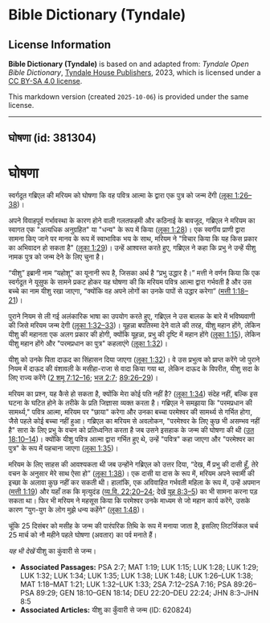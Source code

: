 # Bible Dictionary (Tyndale)

## License Information

**Bible Dictionary (Tyndale)** is based on and adapted from: _Tyndale Open Bible Dictionary_, [Tyndale House Publishers](https://tyndaleopenresources.com/), 2023, which is licensed under a [CC BY-SA 4.0 license](https://creativecommons.org/licenses/by-sa/4.0/legalcode.en).

This markdown version (created `2025-10-06`) is provided under the same license.



--------------------------------

## घोषणा (id: 381304)

घोषणा
=====

स्वर्गदूत गब्रिएल की मरियम को घोषणा कि वह पवित्र आत्मा के द्वारा एक पुत्र को जन्म देंगी ([लूका 1:26–38](https://ref.ly/Luke1:26-Luke1:38))।

अपने विवाहपूर्व गर्भावस्था के कारण होने वाली गलतफहमी और कठिनाई के बावजूद, गब्रिएल ने मरियम का स्वागत एक "अत्यधिक अनुग्रहित" या "धन्य" के रूप में किया ([लूका 1:28](https://ref.ly/Luke1:28))। एक स्वर्गीय प्राणी द्वारा सामना किए जाने पर मानव के रूप में स्वाभाविक भय के साथ, मरियम ने "विचार किया कि यह किस प्रकार का अभिवादन हो सकता है" ([लूका 1:29](https://ref.ly/Luke1:29))। उन्हें आश्वस्त करते हुए, गब्रिएल ने कहा कि प्रभु ने उन्हें यीशु नामक पुत्र को जन्म देने के लिए चुना है।

“यीशु” इब्रानी नाम “यहोशू” का यूनानी रूप है, जिसका अर्थ है “प्रभु उद्धार है।” मत्ती ने वर्णन किया कि एक स्वर्गदूत ने यूसुफ के सामने प्रकट होकर यह घोषणा की कि मरियम पवित्र आत्मा द्वारा गर्भवती है और उस बच्चे का नाम यीशु रखा जाएगा, “क्योंकि वह अपने लोगों का उनके पापों से उद्धार करेगा” ([मत्ती 1:18–21](https://ref.ly/Matt1:18-Matt1:21))।

पुराने नियम से ली गई अलंकारिक भाषा का उपयोग करते हुए, गब्रिएल ने उस बालक के बारे में भविष्यवाणी की जिसे मरियम जन्म देगी ([लूका 1:32–33](https://ref.ly/Luke1:32-Luke1:33))। यूहन्ना बपतिस्मा देने वाले की तरह, यीशु महान होंगे, लेकिन यीशु की महानता एक अलग प्रकार की होगी, क्योंकि यूहन्ना, प्रभु की दृष्टि में महान होंगे ([लूका 1:15](https://ref.ly/Luke1:15)), लेकिन यीशु महान होंगे और "परमप्रधान का पुत्र" कहलाएंगे ([लूका 1:32](https://ref.ly/Luke1:32))।

यीशु को उनके पिता दाऊद का सिंहासन दिया जाएगा ([लूका 1:32](https://ref.ly/Luke1:32))। वे उस प्रभुत्व को प्राप्त करेंगे जो पुराने नियम में दाऊद की वंशावली के मसीहा\-राजा से वादा किया गया था, लेकिन दाऊद के विपरीत, यीशु सदा के लिए राज्य करेंगे ([2 शमू 7:12–16](https://ref.ly/2Sam7:12-2Sam7:16); [भज 2:7](https://ref.ly/Ps2:7); [89:26–29](https://ref.ly/Ps89:26-Ps89:29))।

मरियम का प्रश्न, यह कैसे हो सकता है, क्योंकि मेरा कोई पति नहीं है? ([लूका 1:34](https://ref.ly/Luke1:34)) संदेह नहीं, बल्कि इस घटना के घटित होने के तरीके के प्रति जिज्ञासा व्यक्त करता है। गब्रिएल ने समझाया कि "परमप्रधान की सामर्थ्य," पवित्र आत्मा, मरियम पर "छाया" करेगा और उनका बच्चा परमेश्वर की सामर्थ्य से गर्भित होगा, जैसे पहले कोई बच्चा नहीं हुआ। गब्रिएल का मरियम से अवलोकन, "परमेश्वर के लिए कुछ भी असम्भव नहीं है" सारा के लिए प्रभु के वचन को प्रतिध्वनित करता है जब उसने इसहाक के जन्म की घोषणा की थी ([उत 18:10–14](https://ref.ly/Gen18:10-Gen18:14))। क्योंकि यीशु पवित्र आत्मा द्वारा गर्भित हुए थे, उन्हें "पवित्र" कहा जाएगा और "परमेश्वर का पुत्र" के रूप में पहचाना जाएगा ([लूका 1:35](https://ref.ly/Luke1:35))।

मरियम के लिए साहस की आवश्यकता थी जब उन्होंने गब्रिएल को उत्तर दिया, “देख, मैं प्रभु की दासी हूँ, तेरे वचन के अनुसार मेरे साथ ऐसा हो” ([लूका 1:38](https://ref.ly/Luke1:38))। एक दासी या दास के रूप में, मरियम अपने स्वामी की इच्छा के अलावा कुछ नहीं कर सकती थी। हालांकि, एक अविवाहित गर्भवती महिला के रूप में, उन्हें अपमान ([मत्ती 1:19](https://ref.ly/Matt1:19)) और यहाँ तक कि मृत्युदंड ([व्य.वि. 22:20–24](https://ref.ly/Deut22:20-Deut22:24); देखें [यूह 8:3–5](https://ref.ly/John8:3-John8:5)) का भी सामना करना पड़ सकता था। फिर भी मरियम ने महसूस किया कि परमेश्वर उनके माध्यम से जो महान कार्य करेंगे, उसके कारण “युग\-युग के लोग मुझे धन्य कहेंगे” ([लूका 1:48](https://ref.ly/Luke1:48))।

चूंकि 25 दिसंबर को मसीह के जन्म की पारंपरिक तिथि के रूप में मनाया जाता है, इसलिए लिटर्जिकल चर्च 25 मार्च को नौ महीने पहले घोषणा (अवतार) का पर्व मनाते हैं।

*यह भी देखें* यीशु का कुंवारी से जन्म।

* **Associated Passages:** PSA 2:7; MAT 1:19; LUK 1:15; LUK 1:28; LUK 1:29; LUK 1:32; LUK 1:34; LUK 1:35; LUK 1:38; LUK 1:48; LUK 1:26–LUK 1:38; MAT 1:18–MAT 1:21; LUK 1:32–LUK 1:33; 2SA 7:12–2SA 7:16; PSA 89:26–PSA 89:29; GEN 18:10–GEN 18:14; DEU 22:20–DEU 22:24; JHN 8:3–JHN 8:5
* **Associated Articles:** यीशु का कुँवारी से जन्म (ID: 620824)

